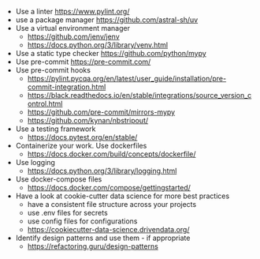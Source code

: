 * Use a linter https://www.pylint.org/
* use a package manager https://github.com/astral-sh/uv
* Use a virtual environment manager
	* https://github.com/jenv/jenv
	* https://docs.python.org/3/library/venv.html
* Use a static type checker https://github.com/python/mypy
* Use pre-commit https://pre-commit.com/
* Use pre-commit hooks
	* https://pylint.pycqa.org/en/latest/user_guide/installation/pre-commit-integration.html
	* https://black.readthedocs.io/en/stable/integrations/source_version_control.html
	* https://github.com/pre-commit/mirrors-mypy
	* https://github.com/kynan/nbstripout/
* Use a testing framework
	* https://docs.pytest.org/en/stable/
* Containerize your work. Use dockerfiles
	* https://docs.docker.com/build/concepts/dockerfile/
* Use logging
	* https://docs.python.org/3/library/logging.html
* Use docker-compose files
	* https://docs.docker.com/compose/gettingstarted/
* Have a look at cookie-cutter data science for more best practices
	* have a consistent file structure across your projects
	* use .env files for secrets
	* use config files for configurations
	* https://cookiecutter-data-science.drivendata.org/
* Identify design patterns and use them - if appropriate
	* https://refactoring.guru/design-patterns
